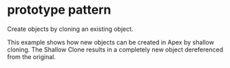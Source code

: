 # prototype pattern

Create objects by cloning an existing object.

This example shows how new objects can be created in Apex by shallow cloning. The Shallow Clone results in a completely new object dereferenced from the original.
